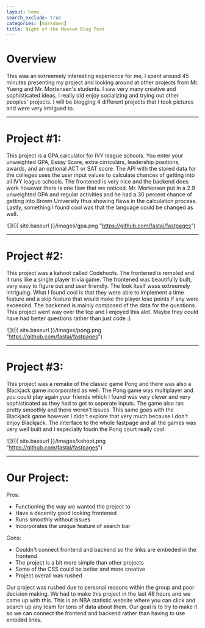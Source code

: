 ```yaml
---
layout: home
search_exclude: true
categories: [markdown]
title: Night of the Museum Blog Post
---
```


# Overview
This was an extreemely interesting experience for me, I spent around 45 minutes presenting my project and looking around at other projects from Mr. Yueng and Mr. Mortensen's students. I saw very many creative and sophisticated ideas, I really did enjoy socializing and trying out other peoples' projects. 
I will be blogging 4 different projects that I took pictures and were very intrigued to.

---
# Project #1:
This project is a GPA calculator for IVY league schools. You enter your unweighted GPA, Essay Score, extra cirriculars, leadership positions, awards, and an optional ACT or SAT score. The API with the stored data for the colleges uses the user input values to calculate chances of getting into all IVY league schools. The frontened is very nice and the backend does work however there is one flaw that we noticed. Mr. Mortensen put in a 2.9 unweighted GPA and regular activities and he had a 30 percent chance of getting into Brown University thus showing flaws in the calculation process. Lastly, something I found cool was that the language could be changed as well.

![]({{ site.baseurl }}/images/gpa.png "https://github.com/fastai/fastpages")

---
# Project #2:
This project was a kahoot called Codehoots. The frontened is remoled and it runs like a single player trivia game. The frontened was beautifully built, very easy to figure out and user friendly. The look itself waas extreemely intriguing. What I found cool is that they were able to implement a time feature and a skip feature that would make the player lose points if any were exceeded. The backened is mainly composed of the data for the questions. This project went way over the top and I enjoyed this alot. Maybe they could have had better questions rather than just code :)

![]({{ site.baseurl }}/images/pong.png "https://github.com/fastai/fastpages")

---
# Project #3:
This project was a remake of the classic game Pong and there was also a Blackjack game incorporated as well. The Pong game was multiplayer and you could play again your friends which I found was very clever and very sophisticated as they had to get to seperate inputs. The game also ran pretty smoothly and there weren't issues. This same goes with the Blackjack game however I didn't explore that very much because I don't enjoy Blackjack. The interface to the whole fastpage and all the games was very well built and I especially foudn the Pong court really cool.

![]({{ site.baseurl }}/images/kahoot.png "https://github.com/fastai/fastpages")

---

# Our Project:
Pros:
- Functioning the way we wanted the project to
- Have a decently good looking frontened
- Runs smoothly without issues
- Incorporates the unique feature of search bar

Cons:
- Couldn't connect frontend and backend so the links are embeded in the frontend
- The project is a bit more simple than other projects
- Some of the CSS could be better and more creative
- Project overall was rushed

Our project was rushed due to personal reasons within the group and poor decision making. We had to make this project in the last 48 hours and we came up with this. This is an NBA statistic website where you can click and search up any team for tons of data about them. Our goal is to try to make it so we can connect the frontend and backend rather than having to use embded links. 